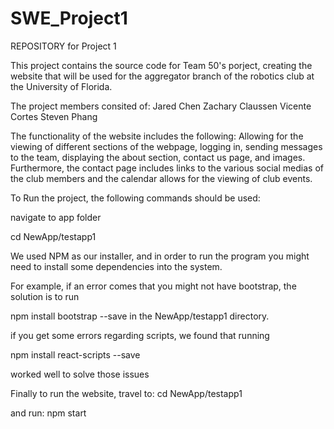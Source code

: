 # SWE_Project1

REPOSITORY for Project 1

This project contains the source code for Team 50's porject, creating the website that will be used for the aggregator branch of the robotics club at the University of Florida.

The project members consited of:
    Jared Chen
    Zachary Claussen
    Vicente Cortes
    Steven Phang

The functionality of the website includes the following: Allowing for the viewing of different sections of the webpage, logging in, sending messages to the team, displaying the about section, contact us page, and images. Furthermore, the contact page includes links to the various social medias of the club members and the calendar allows for the viewing of club events.

To Run the project, the following commands should be used:

navigate to app folder

cd NewApp/testapp1

We used NPM as our installer, and in order to run the program you might need to install some dependencies into the system.

For example, if an error comes that you might not have bootstrap, the solution is to run 

npm install bootstrap --save in the NewApp/testapp1 directory.

if you get some errors regarding scripts, we found that running

npm install react-scripts --save

worked well to solve those issues

Finally to run the website, travel to:
cd NewApp/testapp1

and run:
npm start
